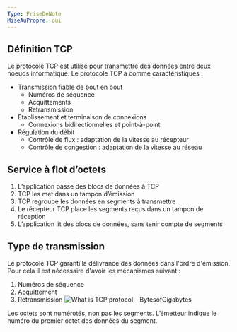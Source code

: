 ```yaml
---
Type: PriseDeNote
MiseAuPropre: oui
---
```


## Définition TCP
Le protocole TCP est utilisé pour transmettre des données entre deux noeuds informatique. Le protocole TCP à comme caractéristiques : 
- Transmission fiable de bout en bout
	- Numéros de séquence
	- Acquittements
	- Retransmission
- Etablissement et terminaison de connexions
	- Connexions bidirectionnelles et point-à-point
- Régulation du débit
	- Contrôle de flux : adaptation de la vitesse au récepteur
	- Contrôle de congestion : adaptation de la vitesse au réseau

## Service à flot d’octets
1. L’application passe des blocs de données à TCP 
2. TCP les met dans un tampon d’émission 
3. TCP regroupe les données en segments à transmettre 
4. Le récepteur TCP place les segments reçus dans un tampon de réception 
5. L’application lit des blocs de données, sans tenir compte de segments

## Type de transmission
Le protocole TCP garanti la délivrance des données dans l'ordre d'émission. Pour cela il est nécessaire d'avoir les mécanismes suivant :
1. Numéros de séquence 
2. Acquittement 
3. Retransmission
![What is TCP protocol – BytesofGigabytes](https://s1.qwant.com/thumbr/700x0/8/3/cb5aed9564ba5dfec142928c153fbde988cc81e23ed272a2e4ac20f9af919e/tcp%20packet%20format.png?u=https%3A%2F%2Fbytesofgigabytes.com%2FIMAGES%2FNetworking%2FTCPIPProtocol%2Ftcp%2520packet%2520format.png&q=0&b=1&p=0&a=0)

Les octets sont numérotés, non pas les segments. L’émetteur indique le numéro du premier octet des données du segment.